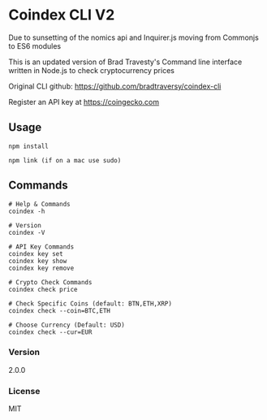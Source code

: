 # Coindex CLI V2

Due to sunsetting of the nomics api and Inquirer.js moving from Commonjs to ES6 modules

This is an updated version of Brad Travesty's Command line interface written in Node.js to check cryptocurrency prices

Original CLI github: https://github.com/bradtraversy/coindex-cli

Register an API key at https://coingecko.com

## Usage

```
npm install

npm link (if on a mac use sudo)
```

## Commands

```
# Help & Commands
coindex -h

# Version
coindex -V

# API Key Commands
coindex key set
coindex key show
coindex key remove

# Crypto Check Commands
coindex check price

# Check Specific Coins (default: BTN,ETH,XRP)
coindex check --coin=BTC,ETH

# Choose Currency (Default: USD)
coindex check --cur=EUR
```

### Version

2.0.0

### License

MIT
